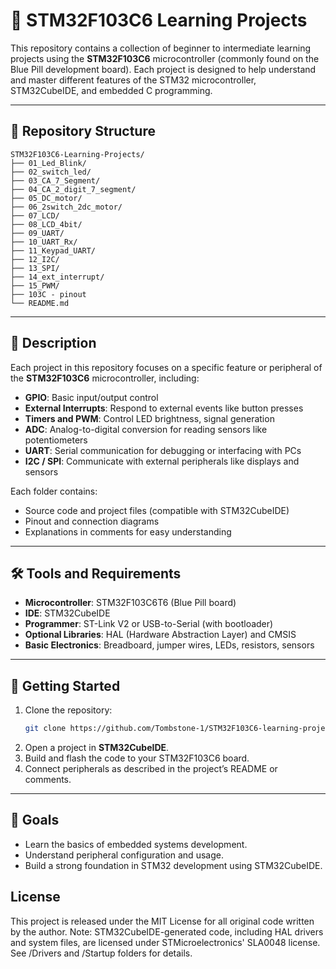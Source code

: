 # 📘 STM32F103C6 Learning Projects

This repository contains a collection of beginner to intermediate learning projects using the **STM32F103C6** microcontroller (commonly found on the Blue Pill development board). Each project is designed to help understand and master different features of the STM32 microcontroller, STM32CubeIDE, and embedded C programming.

---

## 📂 Repository Structure
```
STM32F103C6-Learning-Projects/
├── 01_Led_Blink/
├── 02_switch_led/
├── 03_CA_7_Segment/
├── 04_CA_2_digit_7_segment/
├── 05_DC_motor/
├── 06_2switch_2dc_motor/
├── 07_LCD/
├── 08_LCD_4bit/
├── 09_UART/
├── 10_UART_Rx/
├── 11_Keypad_UART/
├── 12_I2C/
├── 13_SPI/
├── 14_ext_interrupt/
├── 15_PWM/
├── 103C - pinout
└── README.md
```

---

## 📌 Description
Each project in this repository focuses on a specific feature or peripheral of the **STM32F103C6** microcontroller, including:

- **GPIO**: Basic input/output control  
- **External Interrupts**: Respond to external events like button presses  
- **Timers and PWM**: Control LED brightness, signal generation  
- **ADC**: Analog-to-digital conversion for reading sensors like potentiometers  
- **UART**: Serial communication for debugging or interfacing with PCs  
- **I2C / SPI**: Communicate with external peripherals like displays and sensors  

Each folder contains:
- Source code and project files (compatible with STM32CubeIDE)  
- Pinout and connection diagrams  
- Explanations in comments for easy understanding  

---

## 🛠️ Tools and Requirements
- **Microcontroller**: STM32F103C6T6 (Blue Pill board)  
- **IDE**: STM32CubeIDE  
- **Programmer**: ST-Link V2 or USB-to-Serial (with bootloader)  
- **Optional Libraries**: HAL (Hardware Abstraction Layer) and CMSIS  
- **Basic Electronics**: Breadboard, jumper wires, LEDs, resistors, sensors  

---

## 🚀 Getting Started
1. Clone the repository:
   ```bash
   git clone https://github.com/Tombstone-1/STM32F103C6-learning-projects.git
   ```
2. Open a project in **STM32CubeIDE**.  
3. Build and flash the code to your STM32F103C6 board.  
4. Connect peripherals as described in the project’s README or comments.  

---

## 🎯 Goals
- Learn the basics of embedded systems development.  
- Understand peripheral configuration and usage.  
- Build a strong foundation in STM32 development using STM32CubeIDE.

## License

This project is released under the MIT License for all original code written by the author.
Note: STM32CubeIDE-generated code, including HAL drivers and system files, are licensed under STMicroelectronics' SLA0048 license. See /Drivers and /Startup folders for details.
